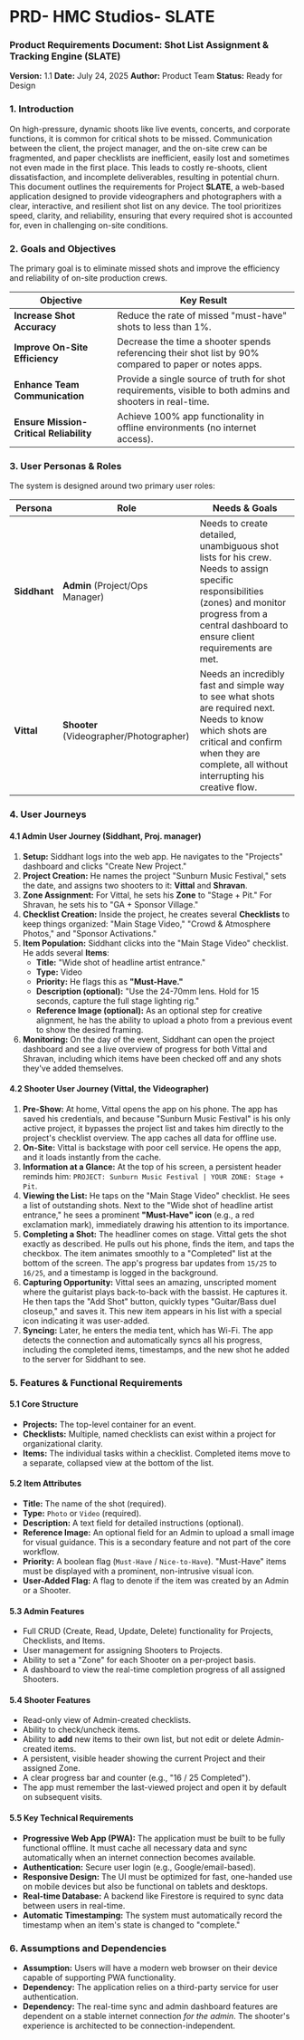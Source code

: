 # PRD- HMC Studios- SLATE

### Product Requirements Document: Shot List Assignment & Tracking Engine (SLATE)
**Version:** 1.1 **Date:** July 24, 2025 **Author:** Product Team **Status:** Ready for Design
### 1\. Introduction
On high-pressure, dynamic shoots like live events, concerts, and corporate functions, it is common for critical shots to be missed. Communication between the client, the project manager, and the on-site crew can be fragmented, and paper checklists are inefficient, easily lost and sometimes not even made in the first place. This leads to costly re-shoots, client dissatisfaction, and incomplete deliverables, resulting in potential churn.
This document outlines the requirements for Project **SLATE**, a web-based application designed to provide videographers and photographers with a clear, interactive, and resilient shot list on any device. The tool prioritizes speed, clarity, and reliability, ensuring that every required shot is accounted for, even in challenging on-site conditions.
### 2\. Goals and Objectives
The primary goal is to eliminate missed shots and improve the efficiency and reliability of on-site production crews.

| Objective | Key Result |
| ---| --- |
| **Increase Shot Accuracy** | Reduce the rate of missed "must-have" shots to less than 1%. |
| **Improve On-Site Efficiency** | Decrease the time a shooter spends referencing their shot list by 90% compared to paper or notes apps. |
| **Enhance Team Communication** | Provide a single source of truth for shot requirements, visible to both admins and shooters in real-time. |
| **Ensure Mission-Critical Reliability** | Achieve 100% app functionality in offline environments (no internet access). |

### 3\. User Personas & Roles
The system is designed around two primary user roles:

| Persona | Role | Needs & Goals |
| ---| ---| --- |
| **Siddhant** | **Admin** (Project/Ops Manager) | Needs to create detailed, unambiguous shot lists for his crew. Needs to assign specific responsibilities (zones) and monitor progress from a central dashboard to ensure client requirements are met. |
| **Vittal** | **Shooter** (Videographer/Photographer) | Needs an incredibly fast and simple way to see what shots are required next. Needs to know which shots are critical and confirm when they are complete, all without interrupting his creative flow. |

### 4\. User Journeys
#### 4.1 Admin User Journey (Siddhant, Proj. manager)
1. **Setup:** Siddhant logs into the web app. He navigates to the "Projects" dashboard and clicks "Create New Project."
2. **Project Creation:** He names the project "Sunburn Music Festival," sets the date, and assigns two shooters to it: **Vittal** and **Shravan**.
3. **Zone Assignment:** For Vittal, he sets his **Zone** to "Stage + Pit." For Shravan, he sets his to "GA + Sponsor Village."
4. **Checklist Creation:** Inside the project, he creates several **Checklists** to keep things organized: "Main Stage Video," "Crowd & Atmosphere Photos," and "Sponsor Activations."
5. **Item Population:** Siddhant clicks into the "Main Stage Video" checklist. He adds several **Items**:
    *   **Title:** "Wide shot of headline artist entrance."
    *   **Type:** Video
    *   **Priority:** He flags this as **"Must-Have."**
    *   **Description (optional):** "Use the 24-70mm lens. Hold for 15 seconds, capture the full stage lighting rig."
    *   **Reference Image (optional):** As an optional step for creative alignment, he has the ability to upload a photo from a previous event to show the desired framing.
6. **Monitoring:** On the day of the event, Siddhant can open the project dashboard and see a live overview of progress for both Vittal and Shravan, including which items have been checked off and any shots they've added themselves.
#### 4.2 Shooter User Journey (Vittal, the Videographer)
1. **Pre-Show:** At home, Vittal opens the app on his phone. The app has saved his credentials, and because "Sunburn Music Festival" is his only active project, it bypasses the project list and takes him directly to the project's checklist overview. The app caches all data for offline use.
2. **On-Site:** Vittal is backstage with poor cell service. He opens the app, and it loads instantly from the cache.
3. **Information at a Glance:** At the top of his screen, a persistent header reminds him: `PROJECT: Sunburn Music Festival | YOUR ZONE: Stage + Pit`.
4. **Viewing the List:** He taps on the "Main Stage Video" checklist. He sees a list of outstanding shots. Next to the "Wide shot of headline artist entrance," he sees a prominent **"Must-Have" icon** (e.g., a red exclamation mark), immediately drawing his attention to its importance.
5. **Completing a Shot:** The headliner comes on stage. Vittal gets the shot exactly as described. He pulls out his phone, finds the item, and taps the checkbox. The item animates smoothly to a "Completed" list at the bottom of the screen. The app's progress bar updates from `15/25` to `16/25`, and a timestamp is logged in the background.
6. **Capturing Opportunity:** Vittal sees an amazing, unscripted moment where the guitarist plays back-to-back with the bassist. He captures it. He then taps the "Add Shot" button, quickly types "Guitar/Bass duel closeup," and saves it. This new item appears in his list with a special icon indicating it was user-added.
7. **Syncing:** Later, he enters the media tent, which has Wi-Fi. The app detects the connection and automatically syncs all his progress, including the completed items, timestamps, and the new shot he added to the server for Siddhant to see.
### 5\. Features & Functional Requirements
#### 5.1 Core Structure
*   **Projects:** The top-level container for an event.
*   **Checklists:** Multiple, named checklists can exist within a project for organizational clarity.
*   **Items:** The individual tasks within a checklist. Completed items move to a separate, collapsed view at the bottom of the list.
#### 5.2 Item Attributes
*   **Title:** The name of the shot (required).
*   **Type:** `Photo` or `Video` (required).
*   **Description:** A text field for detailed instructions (optional).
*   **Reference Image:** An optional field for an Admin to upload a small image for visual guidance. This is a secondary feature and not part of the core workflow.
*   **Priority:** A boolean flag (`Must-Have` / `Nice-to-Have`). "Must-Have" items must be displayed with a prominent, non-intrusive visual icon.
*   **User-Added Flag:** A flag to denote if the item was created by an Admin or a Shooter.
#### 5.3 Admin Features
*   Full CRUD (Create, Read, Update, Delete) functionality for Projects, Checklists, and Items.
*   User management for assigning Shooters to Projects.
*   Ability to set a "Zone" for each Shooter on a per-project basis.
*   A dashboard to view the real-time completion progress of all assigned Shooters.
#### 5.4 Shooter Features
*   Read-only view of Admin-created checklists.
*   Ability to check/uncheck items.
*   Ability to **add** new items to their own list, but not edit or delete Admin-created items.
*   A persistent, visible header showing the current Project and their assigned Zone.
*   A clear progress bar and counter (e.g., "16 / 25 Completed").
*   The app must remember the last-viewed project and open it by default on subsequent visits.
#### 5.5 Key Technical Requirements
*   **Progressive Web App (PWA):** The application must be built to be fully functional offline. It must cache all necessary data and sync automatically when an internet connection becomes available.
*   **Authentication:** Secure user login (e.g., Google/email-based).
*   **Responsive Design:** The UI must be optimized for fast, one-handed use on mobile devices but also be functional on tablets and desktops.
*   **Real-time Database:** A backend like Firestore is required to sync data between users in real-time.
*   **Automatic Timestamping:** The system must automatically record the timestamp when an item's state is changed to "complete."
### 6\. Assumptions and Dependencies
*   **Assumption:** Users will have a modern web browser on their device capable of supporting PWA functionality.
*   **Dependency:** The application relies on a third-party service for user authentication.
*   **Dependency:** The real-time sync and admin dashboard features are dependent on a stable internet connection _for the admin_. The shooter's experience is architected to be connection-independent.